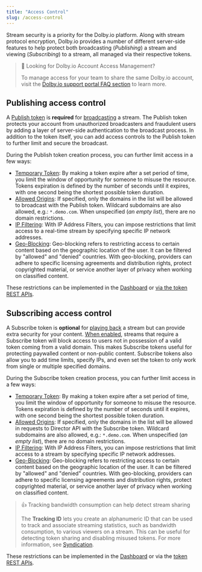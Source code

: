 ```yaml
---
title: "Access Control"
slug: /access-control
---
```

Stream security is a priority for the Dolby.io platform. Along with stream protocol encryption, Dolby.io provides a number of different server-side features to help protect both broadcasting (_Publishing_) a stream and viewing (_Subscribing_) to a stream, all managed via their respective tokens.

> 👀 Looking for Dolby.io Account Access Management?
> 
> To manage access for your team to share the same Dolby.io account, visit the [Dolby.io support portal FAQ section](https://support.dolby.io/hc/en-au/articles/4411755046159-FAQs-Account-Management) to learn more.

## Publishing access control

A [Publish token](/millicast/streaming-dashboard/managing-your-tokens.md) is **required** for [broadcasting](/millicast/broadcast/index.mdx) a stream. The Publish token protects your account from unauthorized broadcasters and fraudulent users by adding a layer of server-side authentication to the broadcast process. In addition to the token itself, you can add access controls to the Publish token to further limit and secure the broadcast. 

During the Publish token creation process, you can further limit access in a few ways:

- [Temporary Token](/millicast/streaming-dashboard/managing-your-tokens.md#creating-a-publishing-token): By making a token expire after a set period of time, you limit the window of opportunity for someone to misuse the resource. Tokens expiration is defined by the number of seconds until it expires, with one second being the shortest possible token duration.
- [Allowed Origins](/millicast/distribution/access-control/token-security.md#allowed-origins): If specified, only the domains in the list will be allowed to broadcast with the Publish token. Wildcard subdomains are also allowed, e.g.: `*.demo.com`. When unspecified (_an empty list_), there are no domain restrictions.
- [IP Filtering](/millicast/distribution/access-control/token-security.md#ip-filters): With IP Address Filters, you can impose restrictions that limit access to a real-time stream by specifying specific IP network addresses. 
- [Geo-Blocking](/millicast/distribution/access-control/geo-blocking.md): Geo-blocking refers to restricting access to certain content based on the geographic location of the user. It can be filtered by "allowed" and "denied" countries. With geo-blocking, providers can adhere to specific licensing agreements and distribution rights, protect copyrighted material, or service another layer of privacy when working on classified content.

These restrictions can be implemented in the [Dashboard](https://dashboard.dolby.io/signin) or [via the token REST APIs](/millicast/streaming-dashboard/token-api.md).

## Subscribing access control

A Subscribe token is **optional** for [playing back](/millicast/playback/index.mdx) a stream but can provide extra security for your content. [When enabled](/millicast/streaming-dashboard/subscribe-tokens.md), streams that require a Subscribe token will block access to users not in possession of a valid token coming from a valid domain. This makes Subscribe tokens useful for protecting paywalled content or non-public content. Subscribe tokens also allow you to add time limits, specify IPs, and even set the token to only work from single or multiple specified domains.

During the Subscribe token creation process, you can further limit access in a few ways:

- [Temporary Token](/millicast/streaming-dashboard/subscribe-tokens.md#creating-a-subscribe-token): By making a token expire after a set period of time, you limit the window of opportunity for someone to misuse the resource. Tokens expiration is defined by the number of seconds until it expires, with one second being the shortest possible token duration.
- [Allowed Origins](/millicast/distribution/access-control/token-security.md#allowed-origins): If specified, only the domains in the list will be allowed in requests to Director API with the Subscribe token. Wildcard subdomains are also allowed, e.g.: `*.demo.com`. When unspecified (_an empty list_), there are no domain restrictions.
- [IP Filtering](/millicast/distribution/access-control/token-security.md#ip-filters): With IP Address Filters, you can impose restrictions that limit access to a stream by specifying specific IP network addresses.
- [Geo-Blocking](/millicast/distribution/access-control/geo-blocking.md): Geo-blocking refers to restricting access to certain content based on the geographic location of the user. It can be filtered by "allowed" and "denied" countries. With geo-blocking, providers can adhere to specific licensing agreements and distribution rights, protect copyrighted material, or service another layer of privacy when working on classified content.

> 👍 Tracking bandwidth consumption can help detect stream sharing
> 
> The **Tracking ID** lets you create an alphanumeric ID that can be used to track and associate streaming statistics, such as bandwidth consumption, to various viewers on a stream. This can be useful for detecting token sharing and disabling misused tokens. For more information, see [Syndication](/millicast/distribution/syndication.md#creating-a-subscribe-token-with-tracking-id).

These restrictions can be implemented in the [Dashboard](https://dashboard.dolby.io/signin) or via the [token REST APIs](/millicast/streaming-dashboard/token-api.md).
